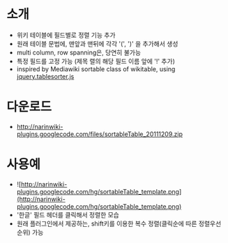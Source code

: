 # 소개 #
  * 위키 테이블에 필드별로 정렬 기능 추가
  * 원래 테이블 문법에, 맨앞과 맨뒤에 각각 '(', ')' 을 추가해서 생성
  * multi column, row spanning은, 당연히 불가능
  * 특정 필드를 고정 가능 (제목 렬의 해당 필드 이름 앞에 '!' 추가)
  * inspired by Mediawiki sortable class of wikitable, using [jquery.tablesorter.js](http://tablesorter.com/)

# 다운로드 #
  * http://narinwiki-plugins.googlecode.com/files/sortableTable_20111209.zip

# 사용예 #
  * ![http://narinwiki-plugins.googlecode.com/hg/sortableTable_template.png](http://narinwiki-plugins.googlecode.com/hg/sortableTable_template.png)
  * '한글' 필드 헤더를 클릭해서 정렬한 모습
  * 원래 플러그인에서 제공하는, shift키를 이용한 복수 정렬(클릭순에 따른 정렬우선순위) 가능